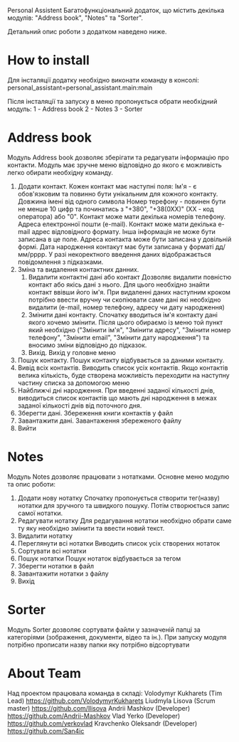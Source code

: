 Personal Assistent
Багатофункціональний додаток, що містить декілька модулів: "Address book", "Notes" та "Sorter".

Детальний опис роботи з додатком наведено ниже.

# How to install

Для інсталяції додатку необхідно виконати команду в консолі: personal_assistant=personal_assistant.main:main

Після інсталяції та запуску в меню пропонується обрати необхідний модуль:
1 - Address book
2 - Notes
3 - Sorter

# Address book

Модуль Address book дозволяє зберігати та редагувати інформацію про контакти. Модуль має зручне меню відповідно до якого є можливість легко обирати необхідну команду.

1. Додати контакт.
   Кожен контакт має наступні поля:
   Ім'я - є обов'язковим та повинно бути унікальним для кожного контакту. Довжина імені від одного символа
   Номер терефону - повинен бути не менше 10 цифр та починатись з "+380", "+38(0ХХ)" (ХХ - код оператора) або "0". Контакт може мати декілька номерів телефону.
   Адреса електронної пошти (e-mail). Контакт може мати декілька e-mail адрес відповідного формату. Інша інформація не може бути записана в це поле.
   Адреса контакта може бути записана у довільній формі.
   Дата народження контакут має бути записана у форматі дд/мм/рррр.
   У разі некоректного введення даних відображається повідомлення з підказками.
2. Зміна та видалення контактних данних.
   1. Видалити контактні дані або контакт
      Дозволяє видалити повністю контакт або якісь дані з нього. Для цього необхідно знайти контакт ввівши його ім'я. При видаленні даних наступним кроком потрібно ввести вручну чи скопіювати саме дані які необхідно видалити (e-mail, номер телефону, адресу чи дату народження)
   2. Змінити дані контакту.
      Спочатку вводиться ім'я контакту дані якого хочемо змінити. Після цього обираємо із меню той пункт який необхідно ("Змінити ім'я", "Змінити адресу", "Змінити номер телефону", "Змінити email", "Змінити дату народження") та вносимо зміни відповідно до підказок.
   3. Вихід.
      Вихід у головне меню
3. Пошук контакту.
   Пошук контакту відбувається за даними контакту. 
4. Вивід всіх контактів.
   Виводить список усіх контактів. Якщо контактів велика кількість, буде створена можливість переходити на наступну частину списка за допомогою меню
5. Найближчі дні народження.
   При введенні заданої кількості днів, виводиться список контактів що мають дні народження в межах заданої кількості днів від поточного дня.
6. Зберегти дані.
   Збереження книги контактів у файл
7. Завантажити дані.
   Завантаження збереженого файлу
8. Вийти

# Notes

Модуль Notes дозволяє працювати з нотатками. Основне меню модулю та опис роботи:

1. Додати нову нотатку
   Спочатку пропонується створити тег(назву) нотатки для зручного та швидкого пошуку. Потім створюється запис самої нотатки.
2. Редагувати нотатку
   Для редагування нотатки необхідно обрати саме ту яку необхідно змінити та ввести новий текст.
3. Видалити нотатку
4. Переглянути всі нотатки
   Виводить список усіх створених нотаток
5. Сортувати всі нотатки
6. Пошук нотатки
   Пошук нотаток відбувається за тегом
7. Зберегти нотатки в файл
8. Завантажити нотатки з файлу
9. Вихід

# Sorter

Модуль Sorter дозволяє сортувати файли у зазначеній папці за категоріями (зображення, документи, відео та ін.). При запуску модуля потрібно прописати назву папки яку потрібно відсортувати

# About Team

Над проектом працювала команда в складі:
Volodymyr Kukharets (Tim Lead) https://github.com/VolodymyrKukharets
Liudmyla Lisova (Scrum master) https://github.com/llisova
Andrii Mashkov (Developer) https://github.com/Andrii-Mashkov
Vlad Yerko (Developer) https://github.com/yerkovlad
Kravchenko Oleksandr (Developer) https://github.com/San4ic
